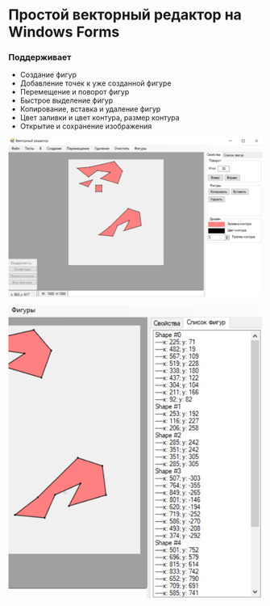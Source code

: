 # Простой векторный редактор на Windows Forms
### Поддерживает
- Создание фигур
- Добавление точек к уже созданной фигуре
- Перемещение и поворот фигур
- Быстрое выделение фигур
- Копирование, вставка и удаление фигур
- Цвет заливки и цвет контура, размер контура
- Открытие и сохранение изображения

![](.\Images\ve_1.png)


![](.\Images\ve_2.png)
